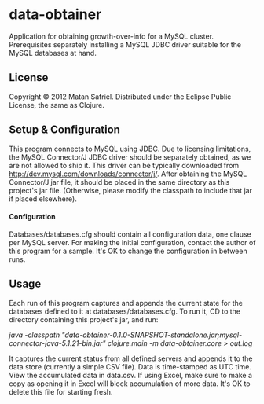 # data-obtainer

Application for obtaining growth-over-info for a MySQL cluster.
Prerequisites separately installing a MySQL JDBC driver suitable for the MySQL databases at hand.

## License

Copyright © 2012 Matan Safriel.
Distributed under the Eclipse Public License, the same as Clojure.

## Setup & Configuration

This program connects to MySQL using JDBC. Due to licensing limitations, the MySQL Connector/J JDBC driver should be separately obtained, as we are not allowed to ship it. This driver can be typically downloaded from http://dev.mysql.com/downloads/connector/j/. After obtaining the MySQL Connector/J jar file, it should be placed in the same directory as this project's jar file. (Otherwise, please modify the classpath to include that jar if placed elsewhere).

#### Configuration

Databases/databases.cfg should contain all configuration data, one clause per MySQL server.
For making the initial configuration, contact the author of this program for a sample. 
It's OK to change the configuration in between runs.

## Usage

Each run of this program captures and appends the current state for the databases defined to it at databases/databases.cfg. 
To run it, CD to the directory containing this project's jar, and run: 

_java -classpath "data-obtainer-0.1.0-SNAPSHOT-standalone.jar;mysql-connector-java-5.1.21-bin.jar" clojure.main -m data-obtainer.core > out.log_

It captures the current status from all defined servers and appends it to the data store (currently a simple CSV file). Data is time-stamped as UTC time.
View the accumulated data in data.csv. If using Excel, make sure to make a copy as opening it in Excel will block accumulation of more data. It's OK to delete this file for starting fresh. 
